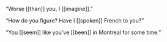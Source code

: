 “Worse [[than]] you, I [[imagine]].”

“How do you figure? Have I [[spoken]] French to you?”

“You [[seem]] like you’ve [[been]] in Montreal for some time.”